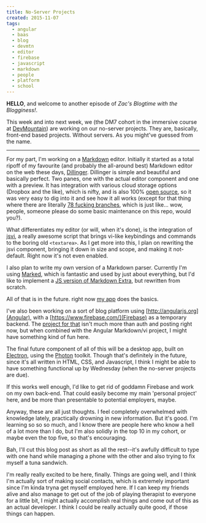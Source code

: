 ```yaml
---
title: No-Server Projects
created: 2015-11-07
tags:
  - angular
  - baas
  - blog
  - devmtn
  - editor
  - firebase
  - javascript
  - markdown
  - people
  - platform
  - school
---
```


__HELLO__, and welcome to another episode of *Zac's Blogtime with the Blogginess!*.

This week and into next week, we (the DM7 cohort in the immersive course at [DevMountain](http://devmounta.in)) are working on our no-server projects. They are, basically, front-end based projects. Without servers. As you might've guessed from the name.

----------

For my part, I'm working on a [Markdown](https://daringfireball.net/projects/markdown/) editor. Initially it started as a total ripoff of my favourite (and probably the all-around best) Markdown editor on the web these days, [Dillinger](http://dillinger.io). Dillinger is simple and beautiful and basically perfect. Two panes, one with the actual editor component and one with a preview. It has integration with various cloud storage options (Dropbox and the like), which is nifty, and is also 100% [open source](https://github.com/joemccann/dillinger), so it was very easy to dig into it and see how it all works (except for that thing where there are literally [78 fucking branches](https://github.com/joemccann/dillinger/branches), which is just like... wow, people, someone please do some basic maintenance on this repo, would you?).

What differentiates my editor (or will, when it's done), is the integration of [jsvi](http://gpl.internetconnection.net/vi/), a really awesome script that brings vi-like keybindings and commands to the boring old `<textarea>`. As I get more into this, I plan on rewriting the jsvi component, bringing it down in size and scope, and making it not-default. Right now it's not even enabled.

I also plan to write my own version of a Markdown parser. Currently I'm using [Marked](https://github.com/chjj/marked), which is fantastic and used by just about everything, but I'd like to implement a [JS version of Markdown Extra](https://github.com/tanakahisateru/js-markdown-extra), but rewritten from scratch.

All of that is in the future. right now [my app](https://github.com/zacanger/markvi) does the basics.

I've also been working on a sort of blog platform using [http://angularjs.org](Angular), with a [https://www.firebase.com/](Firebase) as a temporary backend. The [project for that](https://github.com/zacanger/44y) isn't much more than auth and posting right now, but when combined with the Angular Markdown/vi project, I might have something kind of fun here.

The final future component of all of this will be a desktop app, built on [Electron](http://electron.atom.io/), using the [Photon](http://photonkit.com/) toolkit. Though that's definitely in the future, since it's all written in HTML, CSS, and Javascript, I think I might be able to have something functional up by Wednesday (when the no-server projects are due).

If this works well enough, I'd like to get rid of goddamn Firebase and work on my own back-end. That could easily become my main 'personal project' here, and be more than presentable to potential employers, maybe.

Anyway, these are all just thoughts. I feel completely overwhelmed with knowledge lately, practically drowning in new information. But it's good. I'm learning so so so much, and I know there are people here who know a hell of a lot more than I do, but I'm also solidly in the top 10 in my cohort, or maybe even the top five, so that's encouraging.

Bah, I'll cut this blog post as short as all the rest--it's awfully difficult to type with one hand while managing a phone with the other and also trying to fix myself a tuna sandwich.

I'm really really excited to be here, finally. Things are going well, and I think I'm actually sort of making social contacts, which is extremely important since I'm kinda tryna get myself employed here. If I can keep my friends alive and also manage to get out of the job of playing therapist to everyone for a little bit, I might actually accomplish real things and come out of this as an actual developer. I think I could be really actually quite good, if those things can happen.
